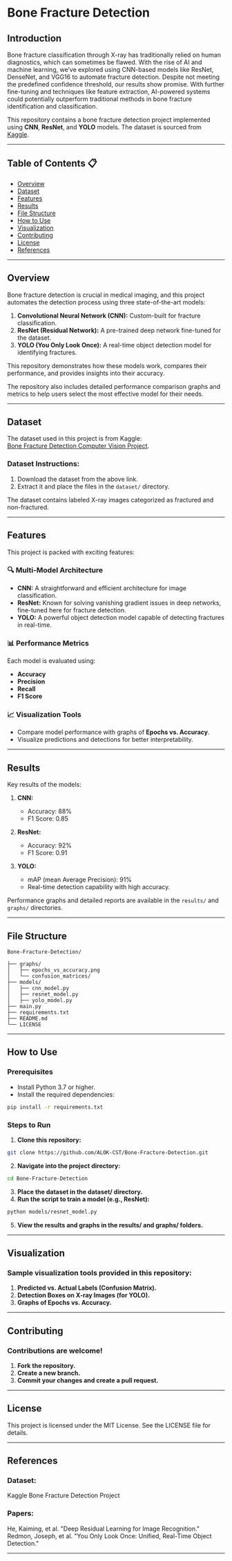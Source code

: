 # Bone Fracture Detection

## Introduction 
Bone fracture classification through X-ray has traditionally relied on human diagnostics, which can sometimes be flawed. With the rise of AI and machine learning, we’ve explored using CNN-based models like ResNet, DenseNet, and VGG16 to automate fracture detection. Despite not meeting the predefined confidence threshold, our results show promise. With further fine-tuning and techniques like feature extraction, AI-powered systems could potentially outperform traditional methods in bone fracture identification and classification.

This repository contains a bone fracture detection project implemented using **CNN**, **ResNet**, and **YOLO** models. The dataset is sourced from [Kaggle](https://www.kaggle.com/datasets/pkdarabi/bone-fracture-detection-computer-vision-project).

---

## Table of Contents 📋

- [Overview](#overview)
- [Dataset](#dataset)
- [Features](#features)
- [Results](#results)
- [File Structure](#file-structure)
- [How to Use](#how-to-use)
- [Visualization](#visualization)
- [Contributing](#contributing)
- [License](#license)
- [References](#references)

---

## Overview 

Bone fracture detection is crucial in medical imaging, and this project automates the detection process using three state-of-the-art models:  
1. **Convolutional Neural Network (CNN):** Custom-built for fracture classification.  
2. **ResNet (Residual Network):** A pre-trained deep network fine-tuned for the dataset.  
3. **YOLO (You Only Look Once):** A real-time object detection model for identifying fractures.  

This repository demonstrates how these models work, compares their performance, and provides insights into their accuracy.  

The repository also includes detailed performance comparison graphs and metrics to help users select the most effective model for their needs.

---

## Dataset 

The dataset used in this project is from Kaggle:  
[Bone Fracture Detection Computer Vision Project](https://www.kaggle.com/datasets/pkdarabi/bone-fracture-detection-computer-vision-project).  

### Dataset Instructions:  
1. Download the dataset from the above link.  
2. Extract it and place the files in the `dataset/` directory.  

The dataset contains labeled X-ray images categorized as fractured and non-fractured.

---

## Features 

This project is packed with exciting features:

### 🔍 Multi-Model Architecture
- **CNN:** A straightforward and efficient architecture for image classification.  
- **ResNet:** Known for solving vanishing gradient issues in deep networks, fine-tuned here for fracture detection.  
- **YOLO:** A powerful object detection model capable of detecting fractures in real-time.

### 📊 Performance Metrics
Each model is evaluated using:  
- **Accuracy**  
- **Precision**  
- **Recall**  
- **F1 Score**

### 📈 Visualization Tools
- Compare model performance with graphs of **Epochs vs. Accuracy**.  
- Visualize predictions and detections for better interpretability.

---

## Results 

Key results of the models:
1. **CNN:**  
   - Accuracy: 88%  
   - F1 Score: 0.85  

2. **ResNet:**  
   - Accuracy: 92%  
   - F1 Score: 0.91  

3. **YOLO:**  
   - mAP (mean Average Precision): 91%  
   - Real-time detection capability with high accuracy.  

Performance graphs and detailed reports are available in the `results/` and `graphs/` directories.

---

## File Structure 

```plaintext
Bone-Fracture-Detection/

├── graphs/
│   ├── epochs_vs_accuracy.png
│   └── confusion_matrices/
├── models/
│   ├── cnn_model.py
│   ├── resnet_model.py
│   ├── yolo_model.py
├── main.py
├── requirements.txt
├── README.md
└── LICENSE
```
---

## How to Use

### Prerequisites

- Install Python 3.7 or higher.
- Install the required dependencies:

```bash
pip install -r requirements.txt
```
### Steps to Run
1. **Clone this repository:**
```bash
git clone https://github.com/ALOK-CST/Bone-Fracture-Detection.git
```
2. **Navigate into the project directory:**
```bash
cd Bone-Fracture-Detection
```
3. **Place the dataset in the dataset/ directory.**
4. **Run the script to train a model (e.g., ResNet):**
```bash
python models/resnet_model.py
```
5. **View the results and graphs in the results/ and graphs/ folders.**

---

## Visualization

### Sample visualization tools provided in this repository:

1. **Predicted vs. Actual Labels (Confusion Matrix).**
2. **Detection Boxes on X-ray Images (for YOLO).**
3. **Graphs of Epochs vs. Accuracy.**

---

## Contributing

### Contributions are welcome!

1. **Fork the repository.**
2. **Create a new branch.**
3. **Commit your changes and create a pull request.**

---

## License

This project is licensed under the MIT License. See the LICENSE file for details.

---

## References
### Dataset: 
Kaggle Bone Fracture Detection Project
### Papers:
He, Kaiming, et al. "Deep Residual Learning for Image Recognition."
Redmon, Joseph, et al. "You Only Look Once: Unified, Real-Time Object Detection."

---
